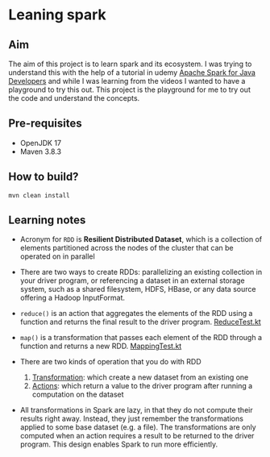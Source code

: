# Leaning spark

## Aim

The aim of this project is to learn spark and its ecosystem. I was trying to understand this with the help of a tutorial in udemy [Apache Spark for Java Developers](https://www.udemy.com/course/apache-spark-for-java-developers/?couponCode=24T7MT72224) and while I was learning from the videos I wanted to have a playground to try this out. This project is the playground for me to try out the code and understand the concepts.

## Pre-requisites

- OpenJDK 17
- Maven 3.8.3

## How to build?

```shell
mvn clean install
```

## Learning notes

- Acronym for `RDD` is **Resilient Distributed Dataset**, which is a collection of elements partitioned across the nodes of the cluster that can be operated on in parallel
- There are two ways to create RDDs: parallelizing an existing collection in your driver program, or referencing a dataset in an external storage system, such as a shared filesystem, HDFS, HBase, or any data source offering a Hadoop InputFormat.
- `reduce()` is an action that aggregates the elements of the RDD using a function and returns the final result to the driver program. [ReduceTest.kt](src/test/kotlin/edu/kotlin/spark/reduce/ReduceTest.kt)
- `map()` is a transformation that passes each element of the RDD through a function and returns a new RDD. [MappingTest.kt](src/test/kotlin/edu/kotlin/spark/map/MappingTest.kt)

- There are two kinds of operation that you do with RDD
  1. [Transformation](https://spark.apache.org/docs/latest/rdd-programming-guide.html#transformations): which create a new dataset from an existing one
  2. [Actions](https://spark.apache.org/docs/latest/rdd-programming-guide.html#actions): which return a value to the driver program after running a computation on the dataset

- All transformations in Spark are lazy, in that they do not compute their results right away. Instead, they just remember the transformations applied to some base dataset (e.g. a file). The transformations are only computed when an action requires a result to be returned to the driver program. This design enables Spark to run more efficiently. 